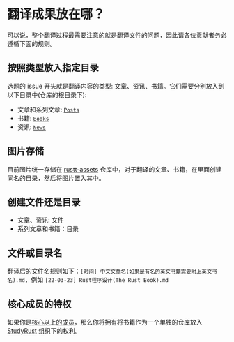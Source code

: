 # 翻译成果放在哪？
可以说，整个翻译过程最需要注意的就是翻译文件的问题，因此请各位贡献者务必遵循下面的规则。

## 按照类型放入指定目录
选题的 issue 开头就是翻译内容的类型: 文章、资讯、书籍。它们需要分别放入到以下目录中(仓库的根目录下):

- 文章和系列文章: [`Posts`](https://github.com/studyrs/Rustt/tree/main/Posts)
- 书籍: [`Books`](https://github.com/studyrs/Rustt/tree/main/Books)
- 资讯: [`News`](https://github.com/studyrs/Rustt/tree/main/News)


## 图片存储

目前图片统一存储在 [rustt-assets](https://github.com/rustt-org/rustt-assets) 仓库中，对于翻译的文章、书籍，在里面创建同名的目录，然后将图片置入其中。

## 创建文件还是目录

- 文章、资讯: 文件
- 系列文章和书籍：目录

## 文件或目录名

翻译后的文件名规则如下：`[时间] 中文文章名(如果是有名的英文书籍需要附上英文书名).md`，例如 `[22-03-23] Rust程序设计(The Rust Book).md`

## 核心成员的特权
如果你是[核心以上的成员](../rank-points.md)，那么你将拥有将书籍作为一个单独的仓库放入 [StudyRust](https://github.com/studyrs) 组织下的权利。